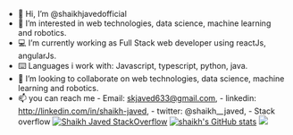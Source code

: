 - 👋 Hi, I’m @shaikhjavedofficial
- 👀 I’m interested in web technologies, data science, machine learning and robotics.
- 💻 I’m currently working as Full Stack web developer using reactJs, angularJs.
- ⌨️ Languages i work with:
     Javascript, typescript, python, java.
- 💞️ I’m looking to collaborate on web technologies, data science, machine learning and robotics.
- 📫 you can reach me
                    - Email: skjaved633@gmail.com,
                    - linkedin: http://linkedin.com/in/shaikh-javed,
                    - twitter: @shaikh__javed,
                    - Stack overflow [![Shaikh Javed StackOverflow](https://stackoverflow-badge.herokuapp.com/api/StackOverflowBadge/19238586)](https://stackoverflow.com/users/19238586/shaikh-javed)
[![shaikh's GitHub stats](https://github-readme-stats.vercel.app/api?username=shaikhjavedofficial)](https://github.com/shaikhjavedofficial/github-readme-stats)
![](https://komarev.com/ghpvc/?username=shaikhjavedofficial)
<!---
shaikhjavedofficial/shaikhjavedofficial is a ✨ special ✨ repository because its `README.md` (this file) appears on your GitHub profile.
You can click the Preview link to take a look at your changes.
--->
